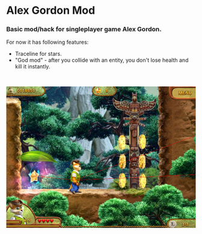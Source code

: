 # Alex Gordon Mod
### Basic mod/hack for singleplayer game Alex Gordon.
For now it has following features:
- Traceline for stars.
- "God mod" - after you collide with an entity, you don't lose health and kill it instantly.

<br>

![preview](view.png)